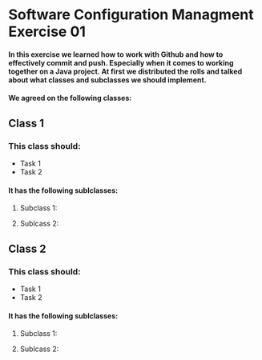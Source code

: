 # Software Configuration Managment Exercise 01

#### In this exercise we learned how to work with Github and how to effectively commit and push. Especially when it comes to working together on a Java project. At first we distributed the rolls and talked about what classes and subclasses we should implement.
#### We agreed on the following classes:

## Class 1
### This class should:
- Task 1
- Task 2
#### It has the following sublclasses:
 1. Subclass 1:

 2. Sublcass 2:

## Class 2
### This class should:
- Task 1
- Task 2
#### It has the following sublclasses:
 1. Subclass 1:

 2. Sublcass 2:
 

[//]: # (1. Numbered)
[//]: # (2. List)

[//]: # (**Bold** and _Italic_ and `Code` text)
